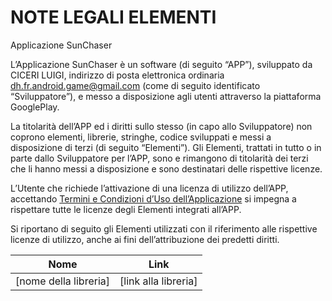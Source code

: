 # NOTE LEGALI ELEMENTI
Applicazione SunChaser

L’Applicazione SunChaser è un software (di seguito “APP”), sviluppato da CICERI LUIGI, indirizzo di posta elettronica ordinaria dh.fr.android.game@gmail.com (come di seguito identificato “Sviluppatore”), e messo a disposizione agli utenti attraverso la piattaforma GooglePlay. 

La titolarità dell’APP ed i diritti sullo stesso (in capo allo Sviluppatore) non coprono elementi, librerie, stringhe, codice sviluppati e messi a disposizione di terzi (di seguito “Elementi”). Gli Elementi, trattati in tutto o in parte dallo Sviluppatore per l’APP, sono e rimangono di titolarità dei terzi che li hanno messi a disposizione e sono destinatari delle rispettive licenze. 

L’Utente che richiede l’attivazione di una licenza di utilizzo dell’APP, accettando [Termini e Condizioni d’Uso dell’Applicazione](https://github.com/Gallinator/sunchaser-legal/blob/main/TermsOfService.md) si impegna a rispettare tutte le licenze degli Elementi integrati all’APP.

Si riportano di seguito gli Elementi utilizzati con il riferimento alle rispettive licenze di utilizzo, anche ai fini dell’attribuzione dei predetti diritti. 

|Nome|Link|
|----|----|
|[nome della libreria]|[link alla libreria]|


